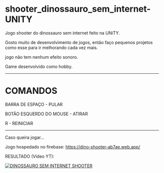 # shooter_dinossauro_sem_internet-UNITY
 Jogo shooter do dinossauro sem internet feito na UNiTY.

Gosto muito de desenvolvimento de jogos, então faço pequenos projetos como esse para ir melhorando cada vez mais.

jogo não tem nenhum efeito sonoro.

Game desenvolvido como hobby.

_________________________________________
# COMANDOS

BARRA DE ESPAÇO - PULAR

BOTÃO ESQUERDO DO MOUSE - ATIRAR

R - REINICIAR
_________________________________________

Caso queira jogar...

Jogo hospedado no firebase: https://dino-shooter-ab7ae.web.app/


RESULTADO (Vídeo YT):

[![DINOSSAURO SEM INTERNET SHOOTER](http://img.youtube.com/vi/nB9pByv0iG8/0.jpg)](http://www.youtube.com/watch?v=nB9pByv0iG8 "DINOSSAURO SEM INTERNET SHOOTER")
